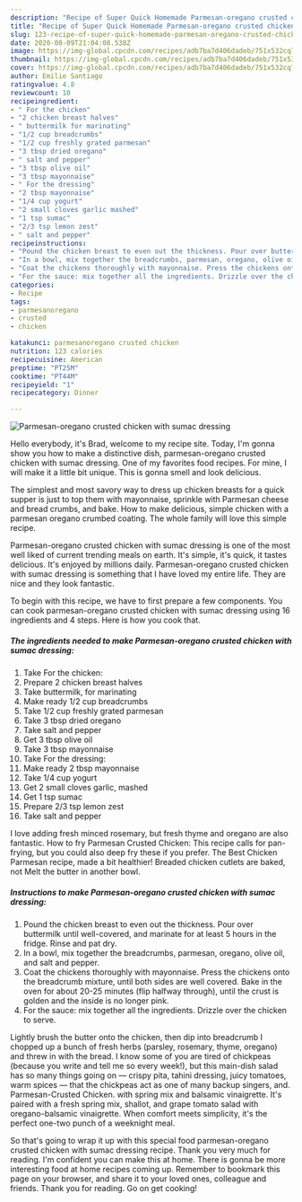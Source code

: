 ```yaml
---
description: "Recipe of Super Quick Homemade Parmesan-oregano crusted chicken with sumac dressing"
title: "Recipe of Super Quick Homemade Parmesan-oregano crusted chicken with sumac dressing"
slug: 123-recipe-of-super-quick-homemade-parmesan-oregano-crusted-chicken-with-sumac-dressing
date: 2020-08-09T21:04:08.538Z
image: https://img-global.cpcdn.com/recipes/adb7ba7d406dadeb/751x532cq70/parmesan-oregano-crusted-chicken-with-sumac-dressing-recipe-main-photo.jpg
thumbnail: https://img-global.cpcdn.com/recipes/adb7ba7d406dadeb/751x532cq70/parmesan-oregano-crusted-chicken-with-sumac-dressing-recipe-main-photo.jpg
cover: https://img-global.cpcdn.com/recipes/adb7ba7d406dadeb/751x532cq70/parmesan-oregano-crusted-chicken-with-sumac-dressing-recipe-main-photo.jpg
author: Emilie Santiago
ratingvalue: 4.8
reviewcount: 10
recipeingredient:
- " For the chicken"
- "2 chicken breast halves"
- " buttermilk for marinating"
- "1/2 cup breadcrumbs"
- "1/2 cup freshly grated parmesan"
- "3 tbsp dried oregano"
- " salt and pepper"
- "3 tbsp olive oil"
- "3 tbsp mayonnaise"
- " For the dressing"
- "2 tbsp mayonnaise"
- "1/4 cup yogurt"
- "2 small cloves garlic mashed"
- "1 tsp sumac"
- "2/3 tsp lemon zest"
- " salt and pepper"
recipeinstructions:
- "Pound the chicken breast to even out the thickness. Pour over buttermilk until well-covered, and marinate for at least 5 hours in the fridge. Rinse and pat dry."
- "In a bowl, mix together the breadcrumbs, parmesan, oregano, olive oil, and salt and pepper."
- "Coat the chickens thoroughly with mayonnaise. Press the chickens onto the breadcrumb mixture, until both sides are well covered. Bake in the oven for about 20-25 minutes (flip halfway through), until the crust is golden and the inside is no longer pink."
- "For the sauce: mix together all the ingredients. Drizzle over the chicken to serve."
categories:
- Recipe
tags:
- parmesanoregano
- crusted
- chicken

katakunci: parmesanoregano crusted chicken 
nutrition: 123 calories
recipecuisine: American
preptime: "PT25M"
cooktime: "PT44M"
recipeyield: "1"
recipecategory: Dinner

---
```



![Parmesan-oregano crusted chicken with sumac dressing](https://img-global.cpcdn.com/recipes/adb7ba7d406dadeb/751x532cq70/parmesan-oregano-crusted-chicken-with-sumac-dressing-recipe-main-photo.jpg)

Hello everybody, it's Brad, welcome to my recipe site. Today, I'm gonna show you how to make a distinctive dish, parmesan-oregano crusted chicken with sumac dressing. One of my favorites food recipes. For mine, I will make it a little bit unique. This is gonna smell and look delicious.

The simplest and most savory way to dress up chicken breasts for a quick supper is just to top them with mayonnaise, sprinkle with Parmesan cheese and bread crumbs, and bake. How to make delicious, simple chicken with a parmesan oregano crumbed coating. The whole family will love this simple recipe.

Parmesan-oregano crusted chicken with sumac dressing is one of the most well liked of current trending meals on earth. It's simple, it's quick, it tastes delicious. It's enjoyed by millions daily. Parmesan-oregano crusted chicken with sumac dressing is something that I have loved my entire life. They are nice and they look fantastic.


To begin with this recipe, we have to first prepare a few components. You can cook parmesan-oregano crusted chicken with sumac dressing using 16 ingredients and 4 steps. Here is how you cook that.

<!--inarticleads1-->

##### The ingredients needed to make Parmesan-oregano crusted chicken with sumac dressing:

1. Take  For the chicken:
1. Prepare 2 chicken breast halves
1. Take  buttermilk, for marinating
1. Make ready 1/2 cup breadcrumbs
1. Take 1/2 cup freshly grated parmesan
1. Take 3 tbsp dried oregano
1. Take  salt and pepper
1. Get 3 tbsp olive oil
1. Take 3 tbsp mayonnaise
1. Take  For the dressing:
1. Make ready 2 tbsp mayonnaise
1. Take 1/4 cup yogurt
1. Get 2 small cloves garlic, mashed
1. Get 1 tsp sumac
1. Prepare 2/3 tsp lemon zest
1. Take  salt and pepper


I love adding fresh minced rosemary, but fresh thyme and oregano are also fantastic. How to fry Parmesan Crusted Chicken: This recipe calls for pan-frying, but you could also deep fry these if you prefer. The Best Chicken Parmesan recipe, made a bit healthier! Breaded chicken cutlets are baked, not Melt the butter in another bowl. 

<!--inarticleads2-->

##### Instructions to make Parmesan-oregano crusted chicken with sumac dressing:

1. Pound the chicken breast to even out the thickness. Pour over buttermilk until well-covered, and marinate for at least 5 hours in the fridge. Rinse and pat dry.
1. In a bowl, mix together the breadcrumbs, parmesan, oregano, olive oil, and salt and pepper.
1. Coat the chickens thoroughly with mayonnaise. Press the chickens onto the breadcrumb mixture, until both sides are well covered. Bake in the oven for about 20-25 minutes (flip halfway through), until the crust is golden and the inside is no longer pink.
1. For the sauce: mix together all the ingredients. Drizzle over the chicken to serve.


Lightly brush the butter onto the chicken, then dip into breadcrumb I chopped up a bunch of fresh herbs (parsley, rosemary, thyme, oregano) and threw in with the bread. I know some of you are tired of chickpeas (because you write and tell me so every week!), but this main-dish salad has so many things going on — crispy pita, tahini dressing, juicy tomatoes, warm spices — that the chickpeas act as one of many backup singers, and. Parmesan-Crusted Chicken. with spring mix and balsamic vinaigrette. It&#39;s paired with a fresh spring mix, shallot, and grape tomato salad with oregano-balsamic vinaigrette. When comfort meets simplicity, it&#39;s the perfect one-two punch of a weeknight meal. 

So that's going to wrap it up with this special food parmesan-oregano crusted chicken with sumac dressing recipe. Thank you very much for reading. I'm confident you can make this at home. There is gonna be more interesting food at home recipes coming up. Remember to bookmark this page on your browser, and share it to your loved ones, colleague and friends. Thank you for reading. Go on get cooking!
